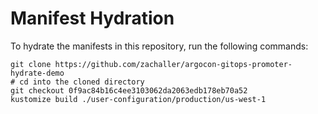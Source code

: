 # Manifest Hydration

To hydrate the manifests in this repository, run the following commands:

```shell
git clone https://github.com/zachaller/argocon-gitops-promoter-hydrate-demo
# cd into the cloned directory
git checkout 0f9ac84b16c4ee3103062da2063edb178eb70a52
kustomize build ./user-configuration/production/us-west-1
```
